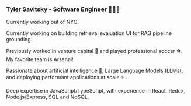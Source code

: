 ### Tyler Savitsky - Software Engineer 👾👾👾

Currently working out of NYC.

Currently working on building retrieval evaluation UI for RAG pipeline grounding.

Previously worked in venture capital 🚀 and played professional soccer ⚽.  My favorite team is Arsenal!

Passionate about artificial intelligence 🤖, Large Language Models (LLMs), and deploying performant applications at scale ⚡ .

Deep expertise in JavaScript/TypeScript, with experience in React, Redux, Node.js/Express, SQL and NoSQL.

<!--
**booleanmagus/booleanmagus** is a ✨ _special_ ✨ repository because its `README.md` (this file) appears on your GitHub profile.

Here are some ideas to get you started:

- 🔭 I’m currently working on ...
- 🌱 I’m currently learning ...
- 👯 I’m looking to collaborate on ...
- 🤔 I’m looking for help with ...
- 💬 Ask me about ...
- 📫 How to reach me: ...
- 😄 Pronouns: ...
- ⚡ Fun fact: ...
-->
